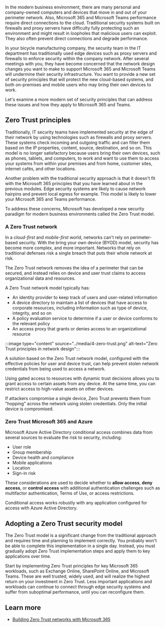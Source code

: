 In the modern business environment, there are many personal and company-owned computers and devices that move in and out of your perimeter network. Also, Microsoft 365 and Microsoft Teams performance require direct connections to the cloud. Traditional security systems built on firewalls and proxy servers have difficulty fully protecting such an environment and might result in loopholes that malicious users can exploit. They also often prevent direct connections and degrade performance.

In your bicycle manufacturing company, the security team in the IT department has traditionally used edge devices such as proxy servers and firewalls to enforce security within the company network. After several meetings with you, they have become concerned that the network design changes you want to make to support Microsoft 365 and Microsoft Teams will undermine their security infrastructure. You want to provide a new set of security principles that will protect the new cloud-based systems, and both on-premises and mobile users who may bring their own devices to work.  

Let's examine a more modern set of security principles that can address these issues and how they apply to Microsoft 365 and Teams.

## Zero Trust principles

Traditionally, IT security teams have implemented security at the edge of their network by using technologies such as firewalls and proxy servers. These systems check incoming and outgoing traffic and can filter them based on the IP properties, content, source, destination, and so on. This model is no longer satisfactory because users bring their own devices, such as phones, tablets, and computers, to work and want to use them to access your systems from within your premises and from home, customer sites, internet cafés, and other locations.

Another problem with the traditional security approach is that it doesn't fit with the Microsoft 365 principles that you have learned about in the previous modules. Edge security systems are likely to cause network hairpins and prevent local egress for example. This model is likely to lower your Microsoft 365 and Teams performance.

To address these concerns, Microsoft has developed a new security paradigm for modern business environments called the Zero Trust model.

### A Zero Trust network

In a *cloud-first* and *mobile-first* world, networks can't rely on perimeter-based security. With the bring your own device (BYOD) model, security has become more complex, and more important. Networks that rely on traditional defenses risk a single breach that puts their whole network at risk.

The Zero Trust network removes the idea of a perimeter that can be secured, and instead relies on device and user trust claims to access organizational data and resources.

A Zero Trust network model typically has:

- An identity provider to keep track of users and user-related information
- A device directory to maintain a list of devices that have access to corporate resources, including information such as type of device, integrity, and so on
- A policy evaluation service to determine if a user or device conforms to the relevant policy
- An access proxy that grants or denies access to an organizational resource

 :::image type="content" source="../media/4-zero-trust.png" alt-text="Zero Trust principles in network design":::

A solution based on the Zero Trust network model, configured with the effective policies for user and device trust, can help prevent stolen network credentials from being used to access a network.

Using gated access to resources with dynamic trust decisions allows you to grant access to certain assets from any device. At the same time, you can restrict access to high-value assets on other devices.

If attackers compromise a single device, Zero Trust prevents them from "hopping" across the network using stolen credentials. Only the initial device is compromised.

### Zero Trust Microsoft 365 and Azure

Microsoft Azure Active Directory conditional access combines data from several sources to evaluate the risk to security, including:

- User role
- Group membership
- Device health and compliance
- Mobile applications
- Location
- Sign-in risk

These considerations are used to decide whether to **allow access**, **deny access**, or **control access** with additional authentication challenges such as multifactor authentication, Terms of Use, or access restrictions.

Conditional access works robustly with any application configured for access with Azure Active Directory.

## Adopting a Zero Trust security model

The Zero Trust model is a significant change from the traditional approach and requires time and planning to implement correctly. You probably won't be able to complete this implementation in a single day. Instead, you must gradually adopt Zero Trust implementation steps and apply them to key applications over time.

Start by implementing Zero Trust principles for key Microsoft 365 workloads, such as Exchange Online, SharePoint Online, and Microsoft Teams. These are well trusted, widely used, and will realize the highest return on your investment in Zero Trust. Less important applications and workloads can continue to connect through edge security systems and suffer from suboptimal performance, until you can reconfigure them.

## Learn more

- [Building Zero Trust networks with Microsoft 365](https://www.microsoft.com/security/blog/2018/06/14/building-zero-trust-networks-with-microsoft-365)
